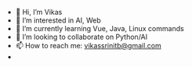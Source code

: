 - 👋 Hi, I’m Vikas
- 👀 I’m interested in AI, Web
- 🌱 I’m currently learning Vue, Java, Linux commands
- 💞️ I’m looking to collaborate on Python/AI
- 📫 How to reach me: vikassrinitb@gmail.com
- 

<!---
vikassrivastava18/vikassrivastava18 is a ✨ special ✨ repository because its `README.md` (this file) appears on your GitHub profile.
You can click the Preview link to take a look at your changes.
--->
